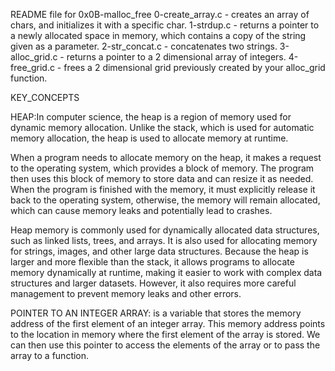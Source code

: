README file for 0x0B-malloc_free
0-create_array.c - creates an array of chars, and initializes it with a specific char.
1-strdup.c - returns a pointer to a newly allocated space in memory, which contains a copy of the string given as a parameter.
2-str_concat.c - concatenates two strings.
3-alloc_grid.c - returns a pointer to a 2 dimensional array of integers.
4-free_grid.c - frees a 2 dimensional grid previously created by your alloc_grid function.

KEY_CONCEPTS

HEAP:In computer science, the heap is a region of memory used for dynamic memory allocation. Unlike the stack, which is used for automatic memory allocation, the heap is used to allocate memory at runtime.

When a program needs to allocate memory on the heap, it makes a request to the operating system, which provides a block of memory. The program then uses this block of memory to store data and can resize it as needed. When the program is finished with the memory, it must explicitly release it back to the operating system, otherwise, the memory will remain allocated, which can cause memory leaks and potentially lead to crashes.

Heap memory is commonly used for dynamically allocated data structures, such as linked lists, trees, and arrays. It is also used for allocating memory for strings, images, and other large data structures. Because the heap is larger and more flexible than the stack, it allows programs to allocate memory dynamically at runtime, making it easier to work with complex data structures and larger datasets. However, it also requires more careful management to prevent memory leaks and other errors.

POINTER TO AN INTEGER ARRAY: is a variable that stores the memory address of the first element of an integer array. This memory address points to the location in memory where the first element of the array is stored. We can then use this pointer to access the elements of the array or to pass the array to a function.